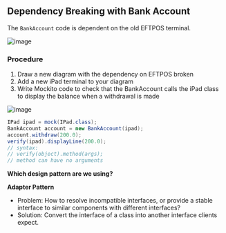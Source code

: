 ## Dependency Breaking with Bank Account

The `BankAccount` code is dependent on the old EFTPOS terminal.

![image](https://user-images.githubusercontent.com/5623994/51068627-e16e1b00-15ee-11e9-8a10-1acdc2b34418.png)

### Procedure
1. Draw a new diagram with the dependency on EFTPOS broken
2. Add a new iPad terminal to your diagram
3. Write Mockito code to check that the BankAccount calls the iPad class to display the balance when a withdrawal is made

![image](https://user-images.githubusercontent.com/5623994/51076259-339d5380-1664-11e9-9336-3fd7ae771c82.png)

```java
IPad ipad = mock(IPad.class);
BankAccount account = new BankAccount(ipad);
account.withdraw(200.0);
verify(ipad).displayLine(200.0);
// syntax:
// verify(object).method(args);
// method can have no arguments
```

**Which design pattern are we using?**

**Adapter Pattern**
- Problem: How to resolve incompatible interfaces, or provide a stable interface to similar components with different interfaces?
- Solution: Convert the interface of a class into another interface clients expect. 
